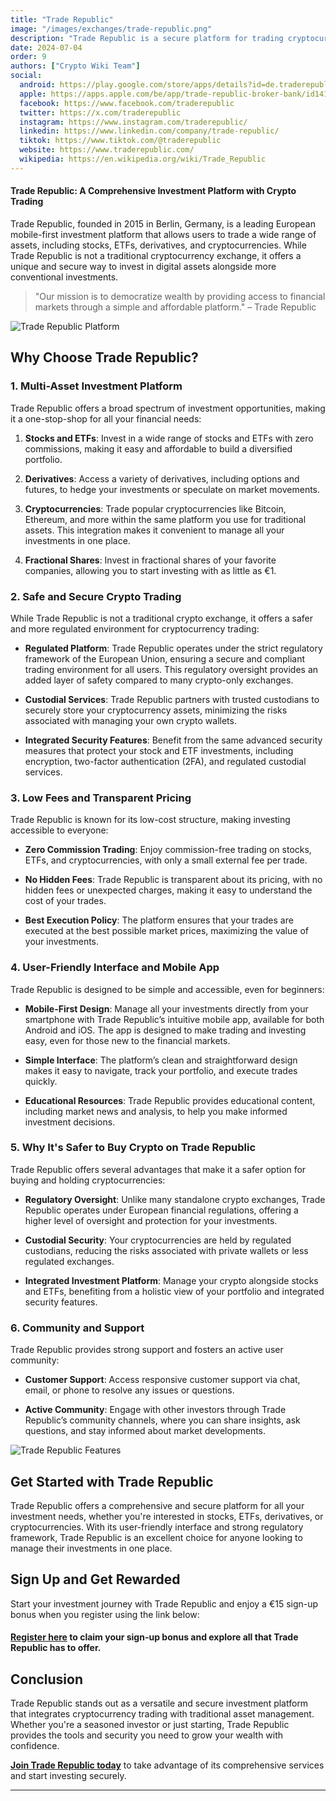 ```yaml
---
title: "Trade Republic"
image: "/images/exchanges/trade-republic.png"
description: "Trade Republic is a secure platform for trading cryptocurrencies, stocks and ETFs."
date: 2024-07-04
order: 9
authors: ["Crypto Wiki Team"]
social:
  android: https://play.google.com/store/apps/details?id=de.traderepublic.app
  apple: https://apps.apple.com/be/app/trade-republic-broker-bank/id1410703839
  facebook: https://www.facebook.com/traderepublic
  twitter: https://x.com/traderepublic
  instagram: https://www.instagram.com/traderepublic/
  linkedin: https://www.linkedin.com/company/trade-republic/
  tiktok: https://www.tiktok.com/@traderepublic
  website: https://www.traderepublic.com/
  wikipedia: https://en.wikipedia.org/wiki/Trade_Republic
---
```


#### Trade Republic: A Comprehensive Investment Platform with Crypto Trading

Trade Republic, founded in 2015 in Berlin, Germany, is a leading European mobile-first investment platform that allows users to trade a wide range of assets, including stocks, ETFs, derivatives, and cryptocurrencies. While Trade Republic is not a traditional cryptocurrency exchange, it offers a unique and secure way to invest in digital assets alongside more conventional investments.

> "Our mission is to democratize wealth by providing access to financial markets through a simple and affordable platform." – Trade Republic

![Trade Republic Platform](/images/exchanges/trade-republic.png)

## Why Choose Trade Republic?

### 1. Multi-Asset Investment Platform

Trade Republic offers a broad spectrum of investment opportunities, making it a one-stop-shop for all your financial needs:

1. **Stocks and ETFs**: Invest in a wide range of stocks and ETFs with zero commissions, making it easy and affordable to build a diversified portfolio.

2. **Derivatives**: Access a variety of derivatives, including options and futures, to hedge your investments or speculate on market movements.

3. **Cryptocurrencies**: Trade popular cryptocurrencies like Bitcoin, Ethereum, and more within the same platform you use for traditional assets. This integration makes it convenient to manage all your investments in one place.

4. **Fractional Shares**: Invest in fractional shares of your favorite companies, allowing you to start investing with as little as €1.

### 2. Safe and Secure Crypto Trading

While Trade Republic is not a traditional crypto exchange, it offers a safer and more regulated environment for cryptocurrency trading:

- **Regulated Platform**: Trade Republic operates under the strict regulatory framework of the European Union, ensuring a secure and compliant trading environment for all users. This regulatory oversight provides an added layer of safety compared to many crypto-only exchanges.

- **Custodial Services**: Trade Republic partners with trusted custodians to securely store your cryptocurrency assets, minimizing the risks associated with managing your own crypto wallets.

- **Integrated Security Features**: Benefit from the same advanced security measures that protect your stock and ETF investments, including encryption, two-factor authentication (2FA), and regulated custodial services.

### 3. Low Fees and Transparent Pricing

Trade Republic is known for its low-cost structure, making investing accessible to everyone:

- **Zero Commission Trading**: Enjoy commission-free trading on stocks, ETFs, and cryptocurrencies, with only a small external fee per trade.

- **No Hidden Fees**: Trade Republic is transparent about its pricing, with no hidden fees or unexpected charges, making it easy to understand the cost of your trades.

- **Best Execution Policy**: The platform ensures that your trades are executed at the best possible market prices, maximizing the value of your investments.

### 4. User-Friendly Interface and Mobile App

Trade Republic is designed to be simple and accessible, even for beginners:

- **Mobile-First Design**: Manage all your investments directly from your smartphone with Trade Republic’s intuitive mobile app, available for both Android and iOS. The app is designed to make trading and investing easy, even for those new to the financial markets.

- **Simple Interface**: The platform’s clean and straightforward design makes it easy to navigate, track your portfolio, and execute trades quickly.

- **Educational Resources**: Trade Republic provides educational content, including market news and analysis, to help you make informed investment decisions.

### 5. Why It's Safer to Buy Crypto on Trade Republic

Trade Republic offers several advantages that make it a safer option for buying and holding cryptocurrencies:

- **Regulatory Oversight**: Unlike many standalone crypto exchanges, Trade Republic operates under European financial regulations, offering a higher level of oversight and protection for your investments.

- **Custodial Security**: Your cryptocurrencies are held by regulated custodians, reducing the risks associated with private wallets or less regulated exchanges.

- **Integrated Investment Platform**: Manage your crypto alongside stocks and ETFs, benefiting from a holistic view of your portfolio and integrated security features.

### 6. Community and Support

Trade Republic provides strong support and fosters an active user community:

- **Customer Support**: Access responsive customer support via chat, email, or phone to resolve any issues or questions.

- **Active Community**: Engage with other investors through Trade Republic’s community channels, where you can share insights, ask questions, and stay informed about market developments.

![Trade Republic Features](/images/posts/trade-republic-app.jpg)

## Get Started with Trade Republic

Trade Republic offers a comprehensive and secure platform for all your investment needs, whether you're interested in stocks, ETFs, derivatives, or cryptocurrencies. With its user-friendly interface and strong regulatory framework, Trade Republic is an excellent choice for anyone looking to manage their investments in one place.

## Sign Up and Get Rewarded

Start your investment journey with Trade Republic and enjoy a €15 sign-up bonus when you register using the link below:

#### **[Register here](https://refnocode.trade.re/sn8446n5) to claim your sign-up bonus and explore all that Trade Republic has to offer.**

## Conclusion

Trade Republic stands out as a versatile and secure investment platform that integrates cryptocurrency trading with traditional asset management. Whether you're a seasoned investor or just starting, Trade Republic provides the tools and security you need to grow your wealth with confidence.

**[Join Trade Republic today](https://refnocode.trade.re/sn8446n5)** to take advantage of its comprehensive services and start investing securely.

---
